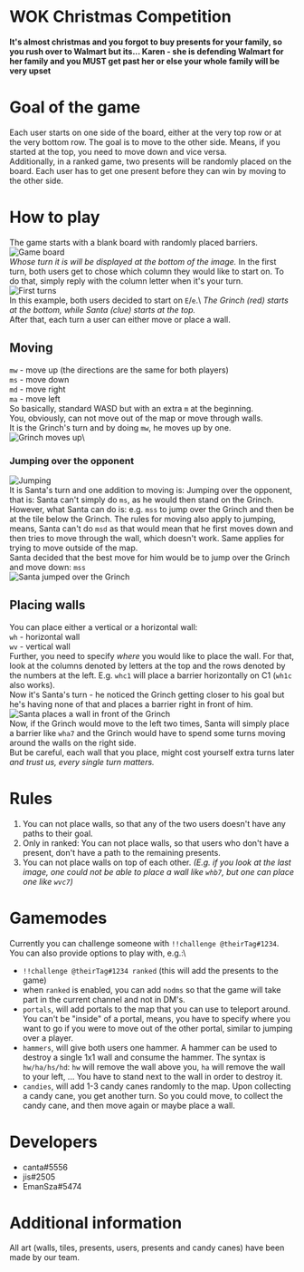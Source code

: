 # WOK Christmas Competition

**It's almost christmas and you forgot to buy presents for your family, so you rush over to Walmart but its... Karen - she is defending Walmart for her family and you MUST get past her or else your whole family will be very upset**

# Goal of the game
Each user starts on one side of the board, either at the very top row or at the very bottom row. The goal is to move to the other side. Means, if you started at the top, you need to move down and vice versa.\
Additionally, in a ranked game, two presents will be randomly placed on the board. Each user has to get one present before they can win by moving to the other side.

# How to play
The game starts with a blank board with randomly placed barriers.\
![Game board](https://imgur.com/oM4XJSJ.png)\
_Whose turn it is will be displayed at the bottom of the image._
In the first turn, both users get to chose which column they would like to start on. To do that, simply reply with the column letter when it's your turn.\
![First turns](https://imgur.com/iJgvaED.png)\
In this example, both users decided to start on `E`/`e`.\ _The Grinch (red) starts at the bottom, while Santa (clue) starts at the top._\
After that, each turn a user can either move or place a wall.

## Moving
`mw` - move up (the directions are the same for both players)\
`ms` - move down\
`md` - move right\
`ma` - move left\
So basically, standard WASD but with an extra `m` at the beginning.\
You, obviously, can not move out of the map or move through walls.\
It is the Grinch's turn and by doing `mw`, he moves up by one.\
![Grinch moves up](https://imgur.com/rUaj8LU.png)\
### Jumping over the opponent
![Jumping](https://imgur.com/ApldtpX.png)\
It is Santa's turn and one addition to moving is: Jumping over the opponent, that is: Santa can't simply do `ms`, as he would then stand on the Grinch.\
However, what Santa can do is: e.g. `mss` to jump over the Grinch and then be at the tile below the Grinch. The rules for moving also apply to jumping, means, Santa can't do `msd` as that would mean that he first moves down and then tries to move through the wall, which doesn't work. Same applies for trying to move outside of the map.\
Santa decided that the best move for him would be to jump over the Grinch and move down: `mss`\
![Santa jumped over the Grinch](https://imgur.com/Vf7lyLL.png)
## Placing walls
You can place either a vertical or a horizontal wall:\
`wh` - horizontal wall\
`wv` - vertical wall\
Further, you need to specify _where_ you would like to place the wall.
For that, look at the columns denoted by letters at the top and the rows denoted by the numbers at the left. E.g. `whc1` will place a barrier horizontally on C1 (`wh1c` also works).\
Now it's Santa's turn - he noticed the Grinch getting closer to his goal but he's having none of that and places a barrier right in front of him.\
![Santa places a wall in front of the Grinch](https://imgur.com/8XiSGsz.png)\
Now, if the Grinch would move to the left two times, Santa will simply place a barrier like `wha7` and the Grinch would have to spend some turns moving around the walls on the right side.\
But be careful, each wall that you place, might cost yourself extra turns later _and trust us, every single turn matters._

# Rules
1. You can not place walls, so that any of the two users doesn't have any paths to their goal.
2. Only in ranked: You can not place walls, so that users who don't have a present, don't have a path to the remaining presents.
3. You can not place walls on top of each other. _(E.g. if you look at the last image, one could not be able to place a wall like `whb7`, but one can place one like `wvc7`)_

# Gamemodes
Currently you can challenge someone with `!!challenge @theirTag#1234`.\
You can also provide options to play with, e.g.:\
- `!!challenge @theirTag#1234 ranked` (this will add the presents to the game)
- when `ranked` is enabled, you can add `nodms` so that the game will take part in the current channel and not in DM's.
- `portals`, will add portals to the map that you can use to teleport around. You can't be "inside" of a portal, means, you have to specify where you want to go if you were to move out of the other portal, similar to jumping over a player.
- `hammers`, will give both users one hammer. A hammer can be used to destroy a single 1x1 wall and consume the hammer. The syntax is `hw/ha/hs/hd`: `hw` will remove the wall above you, `ha` will remove the wall to your left, ... You have to stand next to the wall in order to destroy it.
- `candies`, will add 1-3 candy canes randomly to the map. Upon collecting a candy cane, you get another turn. So you could move, to collect the candy cane, and then move again or maybe place a wall.

# Developers
- canta#5556
- jis#2505
- EmanSza#5474

# Additional information
All art (walls, tiles, presents, users, presents and candy canes) have been made by our team.